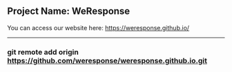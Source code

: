 ## Project Name: WeResponse
You can access our website here: <a href="https://weresponse.github.io/">https://weresponse.github.io/</a>

---

### git remote add origin https://github.com/weresponse/weresponse.github.io.git

